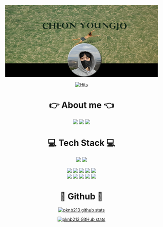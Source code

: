 <div align="center">

  <img src="https://github.com/pknb213/pknb213/blob/main/new1.png">

  [![Hits](https://hits.seeyoufarm.com/api/count/incr/badge.svg?url=https%3A%2F%2Fgithub.com%2Fpknb213&count_bg=%2325B27B&title_bg=%231B5E3D&icon=github.svg&icon_color=%23FFFFFF&title=Welcome&edge_flat=false)](https://hits.seeyoufarm.com)

  # 👉 About me 👈

  <a href="https://www.instagram.com/cheonyj" target="_blank"><img src="https://img.shields.io/badge/Instagram-ff69b4?style=flat&logo=Instagram&logoColor=ffffff" height=50px/></a>
  <a href="https://www.notion.so/youngjo/f4fe084fe6554b5fbc0fa230f792fef6" target="_blank"><img src="https://img.shields.io/badge/Notion-inactive?style=flat&logo=Notion&logoColor=ffffff" height=50px/></a>
  <a href="mailto:pknb213@naver.com" target="_blank"><img src="https://img.shields.io/badge/E--mail-green?style=flat&logo=Naver&logoColor=ffffff" height=50px/></a>

  # 💻 Tech Stack 💻
  
 <img src="https://img.shields.io/badge/Back--End Developer-red?style=flat" height=30px/>
 <img src="https://img.shields.io/badge/Data Engineer-red?style=flat" height=30px/>
 </br>
 </br>

 <img src="https://img.shields.io/badge/Python-blue?style=flat&logo=Python&logoColor=ffffff" height=30px/>
 <img src="https://img.shields.io/badge/Kotlin-blueviolet?style=flat&logo=Kotlin&logoColor=ffffff" height=30px/>
 <img src="https://img.shields.io/badge/FastAPI-success?style=flat&logo=FastAPI&logoColor=ffffff" height=30px/>
 <img src="https://img.shields.io/badge/Mongo-success?style=flat&logo=MongoDB&logoColor=ffffff" height=30px/>   
 <img src="https://img.shields.io/badge/Reactor-brightgreen?style=flat&logo=React&logoColor=ffffff" height=30px/>
 </br>
  
 <img src="https://img.shields.io/badge/Elastic Stack-yellow?style=flat&logo=ElasticStack&logoColor=ffffff" height=30px/>
 <img src="https://img.shields.io/badge/Kafka-blueviolet?style=flat&logo=ApacheKafka&logoColor=ffffff" height=30px/>
 <img src="https://img.shields.io/badge/Spark-important?style=flat&logo=ApacheSpark&logoColor=ffffff" height=30px/>
 <img src="https://img.shields.io/badge/HDFS-green?style=flat&logo=ApacheHadoop&logoColor=ffffff" height=30px/>
 <img src="https://img.shields.io/badge/AWS-orange?style=flat&logo=AmazonAWS&logoColor=ffffff" height=30px/>
  
  # 🤔 Github 🤔

  [![pknb213 github stats](https://github-readme-stats.vercel.app/api/top-langs/?username=pknb213&show_icons=true&hide_border=false&icon_color=004386&layout=compact&theme=gruvbox&hide=html,css,scss,js,jupyter%20notebook)](https://github.com/pknb213?tab=repositories)
  
  [![pknb213 GitHub stats](https://github-readme-stats.vercel.app/api?username=pknb213&show_icons=true&count_private=true&theme=gruvbox&hide=prs,issues,contribs&width=100px)](https://github.com/pknb213?tab=repositories)
 
</div>
<!--
**pknb213/pknb213** is a ✨ _special_ ✨ repository because its `README.md` (this file) appears on your GitHub profile.

Here are some ideas to get you started:

- 🔭 I’m currently working on ...
- 🌱 I’m currently learning ...
- 👯 I’m looking to collaborate on ...
- 🤔 I’m looking for help with ...
- 💬 Ask me about ...
- 📫 How to reach me: ...
- 😄 Pronouns: ...
- ⚡ Fun fact
-->

